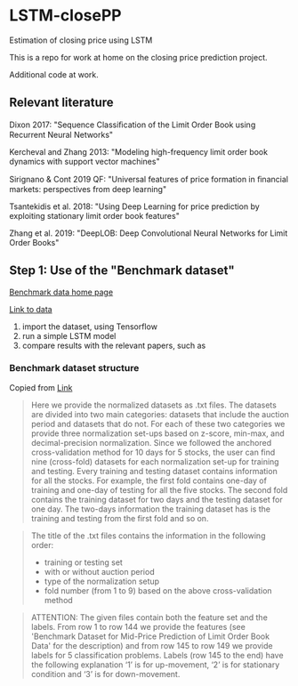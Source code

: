 # LSTM-closePP
Estimation of closing price using LSTM

This is a repo for work at home on the closing price prediction project.

Additional code at work.

## Relevant literature

Dixon 2017: "Sequence Classiﬁcation of the Limit Order Book using Recurrent Neural Networks"

Kercheval and Zhang 2013: "Modeling high-frequency limit order book dynamics with support vector machines"

Sirignano & Cont 2019 QF: "Universal features of price formation in ﬁnancial markets: perspectives from deep learning"

Tsantekidis et al. 2018: "Using Deep Learning for price prediction by exploiting stationary limit order book features"

Zhang et al. 2019: "DeepLOB: Deep Convolutional Neural Networks for Limit Order Books"





## Step 1: Use of the "Benchmark dataset"



[Benchmark data home page](https://etsin.avointiede.fi/dataset/urn-nbn-fi-csc-kata20170601153214969115)

[Link to data](https://avaa.tdata.fi/openida/dl.jsp?pid=urn:nbn:fi:csc-ida-10x201709252015017461612s)



1. import the dataset, using Tensorflow
2. run a simple LSTM model 
3. compare results with the relevant papers, such as 

### Benchmark dataset structure

Copied from [Link](https://etsin.avointiede.fi/dataset/urn-nbn-fi-csc-kata20170601153214969115)



> Here we provide the normalized datasets as .txt files. The datasets are divided into two main categories: datasets that include the auction period and datasets that do not. For each of these two categories we provide three normalization set-ups based on z-score, min-max, and decimal-precision normalization. Since we followed the anchored cross-validation method for 10 days for 5 stocks, the user can find nine (cross-fold) datasets for each normalization set-up for training and testing. Every training and testing dataset contains information for all the stocks. For example, the first fold contains one-day of training and one-day of testing for all the five stocks. The second fold contains the training dataset for two days and the testing dataset for one day. The two-days information the training dataset has is the training and testing from the first fold and so on.

> The title of the .txt files contains the information in the following order: 
>
> - training or testing set
> - with or without auction period
> - type of the normalization setup
> - fold number (from 1 to 9) based on the above cross-validation method

> ATTENTION: The given files contain both the feature set and the labels. From row 1 to row 144 we provide the features (see 'Benchmark Dataset for Mid-Price Prediction of Limit Order Book Data' for the description) and from row 145 to row 149 we provide labels for 5 classification problems. Labels (row 145 to the end) have the following explanation ‘1’ is for up-movement, ‘2’ is for stationary condition and ‘3’ is for down-movement.







